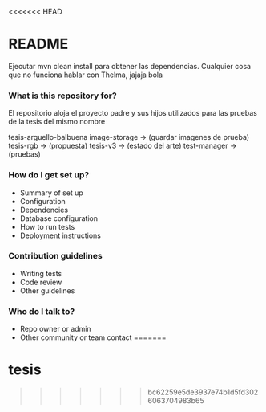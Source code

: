 <<<<<<< HEAD
# README #

Ejecutar mvn clean install para obtener las dependencias. Cualquier cosa que no funciona hablar con Thelma, jajaja bola

### What is this repository for? ###

El repositorio aloja el proyecto padre y sus hijos utilizados para las pruebas de la tesis del mismo nombre

tesis-arguello-balbuena
	image-storage -> (guardar imagenes de prueba)
	tesis-rgb -> (propuesta)
	tesis-v3 -> (estado del arte)
	test-manager -> (pruebas)

### How do I get set up? ###

* Summary of set up
* Configuration
* Dependencies
* Database configuration
* How to run tests
* Deployment instructions

### Contribution guidelines ###

* Writing tests
* Code review
* Other guidelines

### Who do I talk to? ###

* Repo owner or admin
* Other community or team contact
=======
# tesis
>>>>>>> bc62259e5de3937e74b1d5fd3026063704983b65
